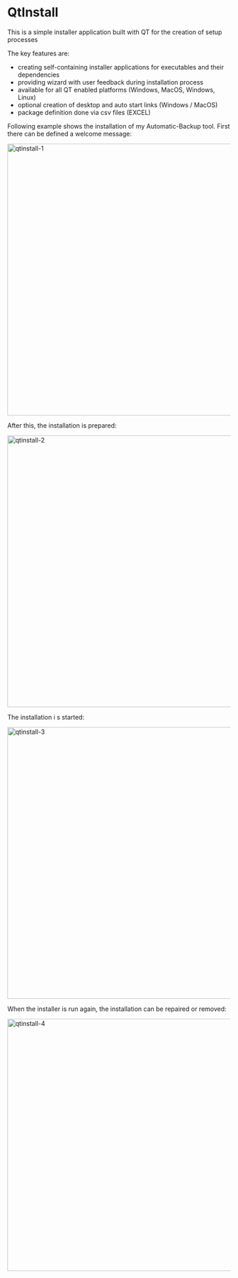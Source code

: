 # QtInstall

This is a simple installer application built with QT for the creation of setup processes

The key features are:

- creating self-containing installer applications for executables and their dependencies
- providing wizard with user feedback during installation process
- available for all QT enabled platforms (Windows, MacOS, Windows, Linux)
- optional creation of desktop and auto start links (Windows / MacOS)
- package definition done via csv files (EXCEL)

Following example shows the installation of my Automatic-Backup tool. First there can be defined a welcome message:

<img width="612" alt="qtinstall-1" src="https://user-images.githubusercontent.com/16520025/131253395-688eedd2-2dfe-4ab2-a1de-5539fe82ce7b.png">

After this, the installation is prepared:

<img width="612" alt="qtinstall-2" src="https://user-images.githubusercontent.com/16520025/131253397-f7e7e8d2-b052-49df-983d-e4eaa27efb75.png">

The installation i s started:

<img width="612" alt="qtinstall-3" src="https://user-images.githubusercontent.com/16520025/131253401-eb840127-b09b-4bec-bbc5-4f299153120f.png">

When the installer is run again, the installation can be repaired or removed:

<img width="568" alt="qtinstall-4" src="https://user-images.githubusercontent.com/16520025/131253402-a50922e4-a7cc-448e-aeab-0e5db6ede69a.png">

